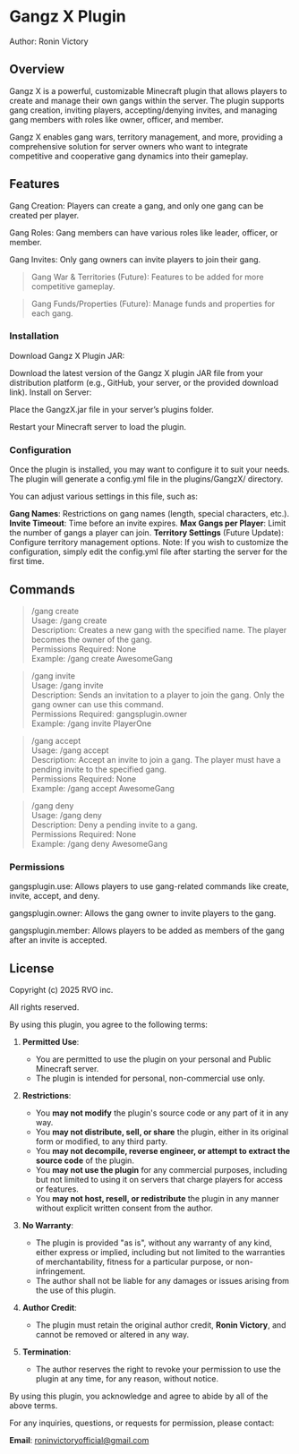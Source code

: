 # Gangz X Plugin
Author: Ronin Victory

## Overview
Gangz X is a powerful, customizable Minecraft plugin that allows players to create and manage their own gangs within the server. The plugin supports gang creation, inviting players, accepting/denying invites, and managing gang members with roles like owner, officer, and member.

Gangz X enables gang wars, territory management, and more, providing a comprehensive solution for server owners who want to integrate competitive and cooperative gang dynamics into their gameplay.

## Features
Gang Creation: Players can create a gang, and only one gang can be created per player.  

Gang Roles: Gang members can have various roles like leader, officer, or member.  

Gang Invites: Only gang owners can invite players to join their gang.  

> Gang War & Territories (Future): Features to be added for more competitive gameplay.  

> Gang Funds/Properties (Future): Manage funds and properties for each gang.  

### Installation
Download Gangz X Plugin JAR:  

Download the latest version of the Gangz X plugin JAR file from your distribution platform (e.g., GitHub, your server, or the provided download link).
Install on Server:  

Place the GangzX.jar file in your server’s plugins folder.  

Restart your Minecraft server to load the plugin.

### Configuration
Once the plugin is installed, you may want to configure it to suit your needs. The plugin will generate a config.yml file in the plugins/GangzX/ directory.

You can adjust various settings in this file, such as:

**Gang Names**: Restrictions on gang names (length, special characters, etc.).
**Invite Timeout**: Time before an invite expires.
**Max Gangs per Player**: Limit the number of gangs a player can join.
**Territory Settings** (Future Update): Configure territory management options.
Note: If you wish to customize the configuration, simply edit the config.yml file after starting the server for the first time.

## Commands
> /gang create <name>  
Usage: /gang create <name>  
Description: Creates a new gang with the specified name. The player becomes the owner of the gang.  
Permissions Required: None  
Example: /gang create AwesomeGang  

> /gang invite <player>  
Usage: /gang invite <player>  
Description: Sends an invitation to a player to join the gang. Only the gang owner can use this command.  
Permissions Required: gangsplugin.owner  
Example: /gang invite PlayerOne  

> /gang accept <gangname>  
Usage: /gang accept <gangname>  
Description: Accept an invite to join a gang. The player must have a pending invite to the specified gang.  
Permissions Required: None  
Example: /gang accept AwesomeGang  

> /gang deny <gangname>  
Usage: /gang deny <gangname>  
Description: Deny a pending invite to a gang.  
Permissions Required: None  
Example: /gang deny AwesomeGang  


### Permissions
gangsplugin.use: Allows players to use gang-related commands like create, invite, accept, and deny.  

gangsplugin.owner: Allows the gang owner to invite players to the gang.  

gangsplugin.member: Allows players to be added as members of the gang after an invite is accepted.  



## License
Copyright (c) 2025 RVO inc.

All rights reserved.

By using this plugin, you agree to the following terms:

1. **Permitted Use**: 
   - You are permitted to use the plugin on your personal and Public Minecraft server.
   - The plugin is intended for personal, non-commercial use only.

2. **Restrictions**:
   - You **may not modify** the plugin's source code or any part of it in any way.
   - You **may not distribute, sell, or share** the plugin, either in its original form or modified, to any third party.
   - You **may not decompile, reverse engineer, or attempt to extract the source code** of the plugin.
   - You **may not use the plugin** for any commercial purposes, including but not limited to using it on servers that charge players for access or features.
   - You **may not host, resell, or redistribute** the plugin in any manner without explicit written consent from the author.
   
3. **No Warranty**:
   - The plugin is provided "as is", without any warranty of any kind, either express or implied, including but not limited to the warranties of merchantability, fitness for a particular purpose, or non-infringement.
   - The author shall not be liable for any damages or issues arising from the use of this plugin.

4. **Author Credit**:
   - The plugin must retain the original author credit, **Ronin Victory**, and cannot be removed or altered in any way.

5. **Termination**:
   - The author reserves the right to revoke your permission to use the plugin at any time, for any reason, without notice.

By using this plugin, you acknowledge and agree to abide by all of the above terms.

For any inquiries, questions, or requests for permission, please contact:

**Email**: roninvictoryofficial@gmail.com
